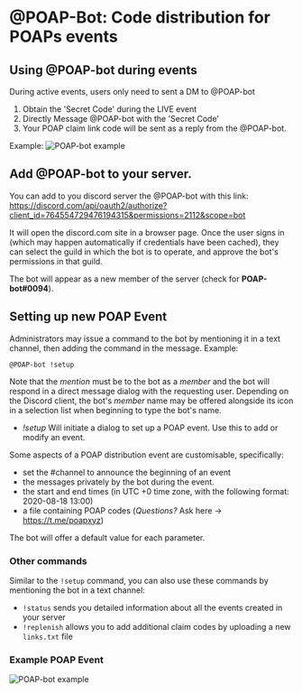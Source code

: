 # @POAP-Bot: Code distribution for POAPs events

## Using @POAP-bot during events

During active events, users only need to sent a DM to @POAP-bot

1. Obtain the 'Secret Code' during the LIVE event
2. Directly Message @POAP-bot with the 'Secret Code'
3. Your POAP claim link code will be sent as a reply from the @POAP-bot.

Example:
![POAP-bot example](https://res.cloudinary.com/dbiqkiypz/image/upload/v1604692202/Screen_Shot_2020-11-06_at_16.45.29_ylsa5z.png)

## Add @POAP-bot to your server.

You can add to you discord server the @POAP-bot with this link:
https://discord.com/api/oauth2/authorize?client_id=764554729476194315&permissions=2112&scope=bot

It will open the discord.com site in a browser page. Once the user signs in (which may happen automatically if credentials have been cached), they can select the guild in which the bot is to operate, and approve the bot's permissions in that guild.

The bot will appear as a new member of the server (check for __POAP-bot#0094__).

## Setting up new POAP Event

Administrators may issue a command to the bot by mentioning it in a text channel, then adding the command in the message. Example:

`@POAP-bot !setup`

Note that the _mention_ must be to the bot as a _member_ and the bot will respond in a direct message dialog with the requesting user. Depending on the Discord client, the bot's _member_ name may be offered alongside its icon in a selection list when beginning to type the bot's name.

- _!setup_ Will initiate a dialog to set up a POAP event. Use this to add or modify an event.

Some aspects of a POAP distribution event are customisable, specifically:

- set the #channel to announce the beginning of an event
- the messages privately by the bot during the event.
- the start and end times (in UTC +0 time zone, with the following format: 2020-08-18 13:00)
- a file containing POAP codes (_Questions?_ Ask here -> https://t.me/poapxyz)

The bot will offer a default value for each parameter.

### Other commands
Similar to the `!setup` command, you can also use these commands by mentioning the bot in a text channel:
- `!status` sends you detailed information about all the events created in your server
- `!replenish` allows you to add additional claim codes by uploading a new `links.txt` file

### Example POAP Event

![POAP-bot example](https://res.cloudinary.com/dbiqkiypz/image/upload/v1615833420/Screen_Shot_2021-03-15_at_15.35.22_iggkoj.png)

